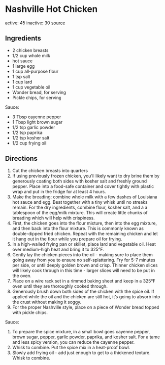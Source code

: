 # Nashville Hot Chicken
active: 45
inactive: 30
[source](https://basicswithbabish.co/basicsepisodes/hot-chicken)
## Ingredients
* 2 chicken breasts
* 1/2 cup whole milk
* hot sauce
* 1 large egg
* 1 cup all-purpose flour
* 1 tsp salt
* 1 cup lard
* 1 cup vegetable oil
* Wonder bread, for serving
* Pickle chips, for serving

Sauce:
* 3 Tbsp cayenne pepper
* 1 Tbsp light brown sugar
* 1/2 tsp garlic powder
* 1/2 tsp paprika
* 1/2 tsp kosher salt
* 1/2 cup frying oil
## Directions
1. Cut the chicken breasts into quarters
2. If using previously frozen chicken, you'll likely want to dry brine them by generously coating both sides with kosher salt and freshly ground pepper. Place into a food-safe container and cover tightly with plastic wrap and put in the fridge for at least 4 hours.
3. Make the breading: combine whole milk with a few dashes of Louisiana hot sauce and egg. Beat together with a tiny whisk until no streaks remain. For the dry ingredients, combine flour, kosher salt, and a a tablespoon of the egg/milk mixture. This will create little chunks of breading which will help with crispiness.
4. First, the chicken goes into the flour mixture, then into the egg mixture, and then back into the flour mixture. This is commonly known as double-dipped fried chicken. Repeat with the remaining chicken and let it hang out in the flour while you prepare oil for frying.
5. In a high-walled frying pan or skillet, place lard and vegetable oil. Heat over medium-high heat and bring it to 325°F.
6. Gently lay the chicken pieces into the oil - making sure to place them going away from you to ensure no self-splattering. Fry for 5-7 minutes per side, or until deeply golden brown and crisp. Thinner chicken slices will likely cook through in this time - larger slices will need to be put in the oven.
7. Place on a wire rack set in a rimmed baking sheet and keep in a 325°F oven until they are thoroughly cooked through.
8. Generously brush down both sides of the chicken with the spice oil. If applied while the oil and the chicken are still hot, it’s going to absorb into the crust without making it soggy.
9. For the proper Nashville style, place on a piece of Wonder bread topped with pickle chips.

Sauce:
1. To prepare the spice mixture, in a small bowl goes cayenne pepper, brown sugar, pepper, garlic powder, paprika, and kosher salt. For a tame and less spicy version, you can reduce the cayenne pepper.
2. Whisk to combine. Put the spice mix in a heat-proof bowl.
3. Slowly add frying oil - add just enough to get to a thickened texture. Whisk to combine.
